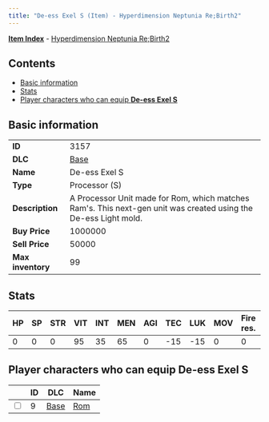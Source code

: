 ```yaml
---
title: "De-ess Exel S (Item) - Hyperdimension Neptunia Re;Birth2"
---
```


[**Item Index**](/neptunia/rb2/item/index.html) - [Hyperdimension Neptunia Re;Birth2](/neptunia/rb2)

## Contents

- [Basic information](#basic-information)
- [Stats](#stats)
- [Player characters who can equip **De-ess Exel S**](#player-characters-who-can-equip-de-ess-exel-s)

## Basic information

|   |   |
| -- | -- |
| **ID** | 3157 |
| **DLC** | [Base](/neptunia/rb2/dlc/0-base.html) |
| **Name** | De-ess Exel S |
| **Type** | Processor (S) |
| **Description** | A Processor Unit made for Rom, which matches Ram's. This next-gen unit was created using the De-ess Light mold. |
| **Buy Price** | 1000000 |
| **Sell Price** | 50000 |
| **Max inventory** | 99 |

## Stats

| HP | SP | STR | VIT | INT | MEN | AGI | TEC | LUK | MOV | Fire res. | Ice res. | Wind res. | Lightning res. |
| -- | -- | --- | --- | --- | --- | --- | --- | --- | --- | --------- | -------- | --------- | -------------- |
| 0 | 0 | 0 | 95 | 35 | 65 | 0 | -15 | -15 | 0 | 0 | 0 | 0 | 0 |

## Player characters who can equip **De-ess Exel S**

|    | ID | DLC | Name |
| -- | -- | --- | ---- |
| <input type="checkbox" id="rb2-player-0-9" class="trackbox" /> | 9 | [Base](/neptunia/rb2/dlc/0-base.html) | [Rom](/neptunia/rb2/player/0-9-rom.html) |